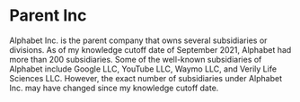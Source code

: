


# Parent Inc

Alphabet Inc. is the parent company that owns several subsidiaries or divisions. As of my knowledge cutoff date of September 2021, Alphabet had more than 200 subsidiaries. Some of the well-known subsidiaries of Alphabet include Google LLC, YouTube LLC, Waymo LLC, and Verily Life Sciences LLC. However, the exact number of subsidiaries under Alphabet Inc. may have changed since my knowledge cutoff date.
